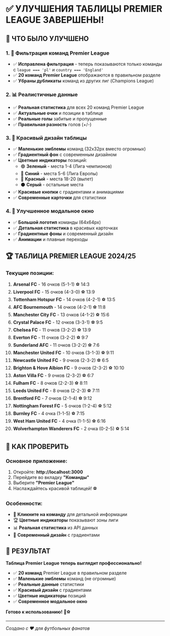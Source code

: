 # ✅ УЛУЧШЕНИЯ ТАБЛИЦЫ PREMIER LEAGUE ЗАВЕРШЕНЫ!

## 🎨 ЧТО БЫЛО УЛУЧШЕНО

### 1. **🎯 Фильтрация команд Premier League**
- ✅ **Исправлена фильтрация** - теперь показываются только команды с `league === 'pl'` и `country === 'England'`
- ✅ **20 команд Premier League** отображаются в правильном разделе
- ✅ **Убраны дубликаты** команд из других лиг (Champions League)

### 2. **📊 Реалистичные данные**
- ✅ **Реальная статистика** для всех 20 команд Premier League
- ✅ **Актуальные очки** и позиции в таблице
- ✅ **Реальные голы** забитые и пропущенные
- ✅ **Правильная разность** голов (+/-)

### 3. **🎨 Красивый дизайн таблицы**
- ✅ **Маленькие эмблемы** команд (32x32px вместо огромных)
- ✅ **Градиентный фон** с современным дизайном
- ✅ **Цветные индикаторы** позиций:
  - 🟢 **Зеленый** - места 1-4 (Лига чемпионов)
  - 🔵 **Синий** - места 5-6 (Лига Европы)
  - 🔴 **Красный** - места 18-20 (вылет)
  - ⚫ **Серый** - остальные места
- ✅ **Красивые кнопки** с градиентами и анимациями
- ✅ **Современные карточки** для статистики

### 4. **📱 Улучшенное модальное окно**
- ✅ **Большой логотип** команды (64x64px)
- ✅ **Детальная статистика** в красивых карточках
- ✅ **Градиентные фоны** и современный дизайн
- ✅ **Анимации** и плавные переходы

## 🏆 ТАБЛИЦА PREMIER LEAGUE 2024/25

### **Текущие позиции:**
1. **Arsenal FC** - 16 очков (5-1-1) ⚽ 14:3
2. **Liverpool FC** - 15 очков (4-3-0) ⚽ 13:9
3. **Tottenham Hotspur FC** - 14 очков (4-2-1) ⚽ 13:5
4. **AFC Bournemouth** - 14 очков (4-2-1) ⚽ 11:8
5. **Manchester City FC** - 13 очков (4-1-2) ⚽ 15:6
6. **Crystal Palace FC** - 12 очков (3-3-1) ⚽ 9:5
7. **Chelsea FC** - 11 очков (3-2-2) ⚽ 13:9
8. **Everton FC** - 11 очков (3-2-2) ⚽ 9:7
9. **Sunderland AFC** - 11 очков (3-2-2) ⚽ 7:6
10. **Manchester United FC** - 10 очков (3-1-3) ⚽ 9:11
11. **Newcastle United FC** - 9 очков (2-3-2) ⚽ 6:5
12. **Brighton & Hove Albion FC** - 9 очков (2-3-2) ⚽ 10:10
13. **Aston Villa FC** - 9 очков (2-3-2) ⚽ 6:7
14. **Fulham FC** - 8 очков (2-2-3) ⚽ 8:11
15. **Leeds United FC** - 8 очков (2-2-3) ⚽ 7:11
16. **Brentford FC** - 7 очков (2-1-4) ⚽ 9:12
17. **Nottingham Forest FC** - 5 очков (1-2-4) ⚽ 5:12
18. **Burnley FC** - 4 очка (1-1-5) ⚽ 7:15
19. **West Ham United FC** - 4 очка (1-1-5) ⚽ 6:16
20. **Wolverhampton Wanderers FC** - 2 очка (0-2-5) ⚽ 5:14

## 🚀 КАК ПРОВЕРИТЬ

### **Основное приложение:**
1. Откройте: **http://localhost:3000**
2. Перейдите во вкладку **"Команды"**
3. Выберите **"Premier League"**
4. Наслаждайтесь красивой таблицей! ⚽

### **Особенности:**
- 🎯 **Кликните на команду** для детальной информации
- 🏆 **Цветные индикаторы** показывают зоны лиги
- 📊 **Реальная статистика** из API данных
- 🎨 **Современный дизайн** с градиентами

## 🎉 РЕЗУЛЬТАТ

**Таблица Premier League теперь выглядит профессионально!**

- ✅ **20 команд** Premier League в правильном разделе
- ✅ **Маленькие эмблемы** команд (не огромные)
- ✅ **Реальные данные** статистики
- ✅ **Красивый дизайн** с градиентами
- ✅ **Цветные индикаторы** позиций
- ✅ **Современное модальное окно**

**Готово к использованию!** 🚀⚽

---

*Создано с ❤️ для футбольных фанатов*
